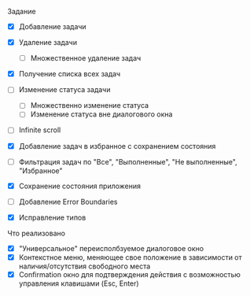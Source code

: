 Задание
- [x] Добавление задачи
- [x] Удаление задачи
  - [ ] Множественное удаление задач
- [x] Получение списка всех задач
- [ ] Изменение статуса задачи
  - [ ] Множественно изменение статуса
  - [ ] Изменение статуса вне диалогового окна
- [ ] Infinite scroll
- [x] Добавление задач в избранное с сохранением состояния
- [ ] Фильтрация задач по "Все", "Выполненные", "Не выполненные", "Избранное"

- [x] Сохранение состояния приложения
- [ ] Добавление Error Boundaries
- [x] Исправление типов


Что реализовано
- [x] "Универсальное" переисполбзуемое диалоговое окно 
- [x] Контекстное меню, меняющее свое положение в зависимости от наличия/отсутствия свободного места
- [x] Confirmation окно для подтверждения действия с возможностью управления клавишами (Esc, Enter)
